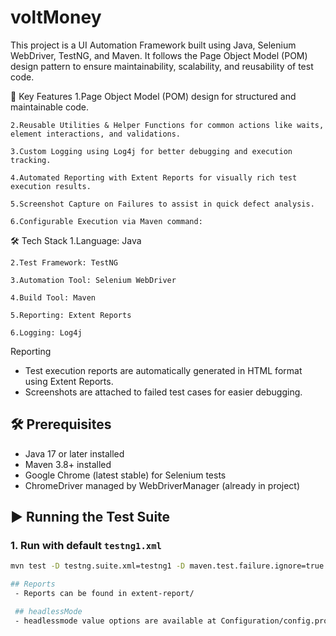 # voltMoney

This project is a UI Automation Framework built using Java, Selenium WebDriver, TestNG, and Maven.
It follows the Page Object Model (POM) design pattern to ensure maintainability, scalability, and reusability of test code.

🚀 Key Features
    1.Page Object Model (POM) design for structured and maintainable code.

    2.Reusable Utilities & Helper Functions for common actions like waits, element interactions, and validations.

    3.Custom Logging using Log4j for better debugging and execution tracking.

    4.Automated Reporting with Extent Reports for visually rich test execution results.

    5.Screenshot Capture on Failures to assist in quick defect analysis.

    6.Configurable Execution via Maven command:

🛠 Tech Stack
    1.Language: Java

    2.Test Framework: TestNG

    3.Automation Tool: Selenium WebDriver

    4.Build Tool: Maven

    5.Reporting: Extent Reports

    6.Logging: Log4j

Reporting
 - Test execution reports are automatically generated in HTML format using Extent Reports.
 - Screenshots are attached to failed test cases for easier debugging.

## 🛠 Prerequisites

- Java 17 or later installed
- Maven 3.8+ installed
- Google Chrome (latest stable) for Selenium tests
- ChromeDriver managed by WebDriverManager (already in project)

## ▶ Running the Test Suite

### 1. Run with default `testng1.xml`

```bash
mvn test -D testng.suite.xml=testng1 -D maven.test.failure.ignore=true

## Reports
 - Reports can be found in extent-report/

 ## headlessMode
 - headlessmode value options are available at Configuration/config.properties file
